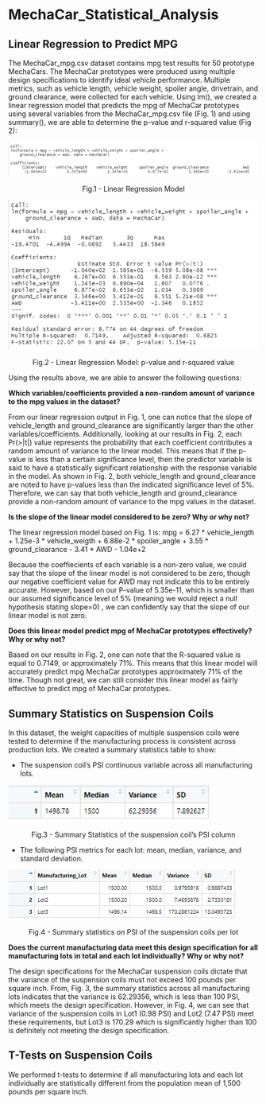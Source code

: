 # MechaCar_Statistical_Analysis

## Linear Regression to Predict MPG
The MechaCar_mpg.csv dataset contains mpg test results for 50 prototype MechaCars. The MechaCar prototypes were produced using multiple design specifications to identify ideal vehicle performance. Multiple metrics, such as vehicle length, vehicle weight, spoiler angle, drivetrain, and ground clearance, were collected for each vehicle. Using lm(), we created a linear regression model that predicts the mpg of MechaCar prototypes using several variables from the MechaCar_mpg.csv file (Fig. 1) and using summary(), we are able to determine the p-value and r-squared value (Fig 2): 

![Linear_regression](images/Linear_regression.png)

<p align = "center">
Fig.1 - Linear Regression Model
</p>

![P_value_R_value](images/P_value_R_value.png)
<p align = "center">
Fig.2 - Linear Regression Model: p-value and r-squared value
</p>

Using the results above, we are able to answer the following questions:

**Which variables/coefficients provided a non-random amount of variance to the mpg values in the dataset?**

From our linear regression output in Fig. 1, one can notice that the slope of vehicle_length and ground_clearance are significantly larger than the other variables/coefficients. Additionally, looking at our results in Fig. 2, each Pr(>|t|) value represents the probability that each coefficient contributes a random amount of variance to the linear model. This means that if the p-value is less than a certain significance level, then the predictor variable is said to have a statistically significant relationship with the response variable in the model. As shown in Fig. 2, both vehicle_length and ground_clearance are noted to have p-values less than the indicated significance level of 5%. Therefore, we can say that both vehicle_length and ground_clearance provide a non-random amount of variance to the mpg values in the dataset.

**Is the slope of the linear model considered to be zero? Why or why not?**

The linear regression model based on Fig. 1 is:
mpg = 6.27 * vehicle_length + 1.25e-3 * vehicle_weigth + 6.88e-2 * spoiler_angle + 3.55 * ground_clearance - 3.41 * AWD - 1.04e+2

Because the coeffiecients of each variable is a non-zero value, we could say that the slope of the linear model is not considered to be zero, though our negative coefficient value for AWD may not indicate this to be entirely accurate. However, based on our P-value of 5.35e-11, which is smaller than our assumed significance level of 5% (meaning we would reject a null hypothesis stating slope=0) , we can confidently say that the slope of our linear model is not zero.

**Does this linear model predict mpg of MechaCar prototypes effectively? Why or why not?**

Based on our results in Fig. 2, one can note that the R-squared value is equal to 0.7149, or approximately 71%. This means that this linear model will accurately predict mpg MechaCar prototypes approximately 71% of the time. Though not great, we can still consider this linear model as fairly effective to predict mpg of MechaCar prototypes.

## Summary Statistics on Suspension Coils

In this dataset, the weight capacities of multiple suspension coils were tested to determine if the manufacturing process is consistent across production lots. We created a summary statistics table to show:

- The suspension coil’s PSI continuous variable across all manufacturing lots.

![total_summary](images/total_summary.png)
<p align = "center">
Fig.3 - Summary Statistics of the suspension coil’s PSI column
</p>

- The following PSI metrics for each lot: mean, median, variance, and standard deviation.

![lot_summary](images/lot_summary.png)
<p align = "center">
Fig.4 - Summary statistics on PSI of the suspension coils per lot
</p>

**Does the current manufacturing data meet this design specification for all manufacturing lots in total and each lot individually? Why or why not?**

The design specifications for the MechaCar suspension coils dictate that the variance of the suspension coils must not exceed 100 pounds per square inch. From, Fig. 3, the summary statistics across all manufacturing lots indicates that the variance is 62.29356, which is less than 100 PSI, which meets the design specification. However, in Fig. 4, we can see that variance of the suspension coils in Lot1 (0.98 PSI) and Lot2 (7.47 PSI) meet these requirements, but Lot3 is 170.29 which is significantly higher than 100 is definitely not meeting the design specification. 

## T-Tests on Suspension Coils

We performed t-tests to determine if all manufacturing lots and each lot individually are statistically different from the population mean of 1,500 pounds per square inch.
